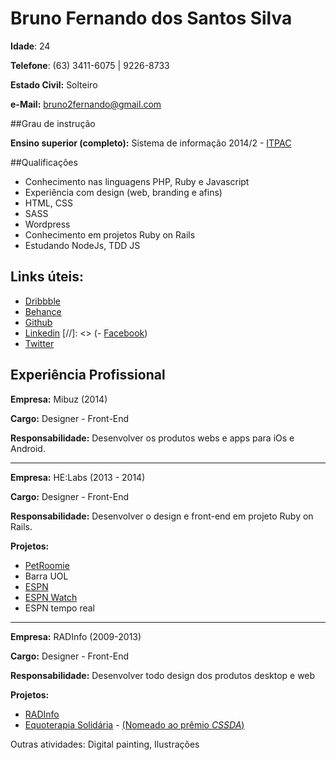 Bruno Fernando dos Santos Silva
===

**Idade**: 24

**Telefone**: (63) 3411-6075 | 9226-8733

**Estado Civil:** Solteiro

**e-Mail:** bruno2fernando@gmail.com

##Grau de instrução

**Ensino superior (completo):** Sistema de informação 2014/2 - [ITPAC](http://www.itpac.br)

##Qualificações

- Conhecimento nas linguagens PHP, Ruby e Javascript
- Experiência com design (web, branding e afins)
- HTML, CSS
- SASS
- Wordpress
- Conhecimento em projetos Ruby on Rails
- Estudando NodeJs, TDD JS

## Links úteis:

- [Dribbble](https://dribbble.com/3runo)
- [Behance](https://www.behance.net/3runo)
- [Github](https://github.com/3runoDesign)
- [Linkedin](https://br.linkedin.com/pub/bruno-fernando)
[//]: <> (- [Facebook](https://www.facebook.com/3runoDesign))
- [Twitter](http://twitter.com/bruno1fernando)


## Experiência Profissional

**Empresa:** Mibuz (2014)

**Cargo:** Designer - Front-End

**Responsabilidade:** Desenvolver os produtos webs e apps para iOs e Android.

***

**Empresa:** HE:Labs (2013 - 2014)

**Cargo:** Designer - Front-End

**Responsabilidade:** Desenvolver o design e front-end em projeto Ruby on Rails.

**Projetos:**
- [PetRoomie](http://www.petroomie.com.br/)
- Barra UOL
- [ESPN](http://espn.uol.com.br)
- [ESPN Watch](http://espn.uol.com.br/watch)
- ESPN tempo real

***

**Empresa:** RADInfo (2009-2013)

**Cargo:** Designer - Front-End

**Responsabilidade:** Desenvolver todo design dos produtos desktop e web

**Projetos:**
- [RADInfo](http://www.radinfo.com.br/)
- [Equoterapia Solidária](http://equoterapiasolidaria.com.br/) - [(Nomeado ao prêmio *CSSDA*)](http://www.cssdesignawards.com/sites/equoterapia-solidaria/8208/)

Outras atividades: Digital painting, Ilustrações
